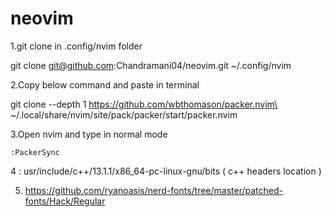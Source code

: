 # neovim
1.git clone in .config/nvim folder 

git clone git@github.com:Chandramani04/neovim.git ~/.config/nvim

2.Copy below command and paste in terminal

  git clone --depth 1 https://github.com/wbthomason/packer.nvim\
  ~/.local/share/nvim/site/pack/packer/start/packer.nvim
 
 3.Open nvim and type in normal mode 
 
    :PackerSync 
  4 : usr/include/c++/13.1.1/x86_64-pc-linux-gnu/bits   (   c++ headers location ) 
   
5. https://github.com/ryanoasis/nerd-fonts/tree/master/patched-fonts/Hack/Regular
